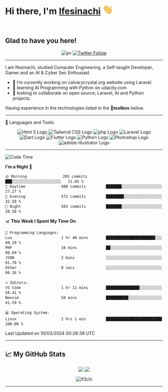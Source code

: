 <h1 align="left">Hi there, I'm <a href="https://twitter.com/ifeabasi" target="_blank">Ifesinachi</a> <img
src="https://github.com/if3chi/if3chi/raw/main/img/Hi.gif" height="32" /></h1>
<br />


<h2>Glad to have you here!</h2> 

<div align="center">

![pv](https://pageview.vercel.app/?github_user=if3chi)
[![Twitter Follow](https://img.shields.io/twitter/follow/ifeabasi?label=Follow%20me%20on%20Twitter&style=social)](https://twitter.com/intent/follow?screen_name=ifeabasi)
<!-- ![GitHub last commit](https://img.shields.io/github/last-commit/if3chi/if3chi) -->

</div>

---


<!--
**if3chi/if3chi** is a ✨ _special_ ✨ repository because its `README.md` (this file) appears on your GitHub profile.

Here are some ideas to get you started:

- 🔭 I’m currently working on ...
- 🌱 I’m currently learning ...
- 👯 I’m looking to collaborate on ...
- 🤔 I’m looking for help with ...
- 💬 Ask me about ...
- 📫 How to reach me: ...
- 😄 Pronouns: ...
- ⚡ Fun fact: ...
-->

I am Ifesinachi, studied Computer Engineering, a Self-taught Developer, Gamer and an AI & Cyber Sec Enthusiast.

- 🔭 I’m currently working on calvarycrystal.org website using Laravel.
- 🌱 learning AI Programming with Python on udacity.com
- 🤝 looking to collaborate on open source, Laravel, AI and Python projects.
 
Having experience in the technologies listed in the 🧰**toolbox** below.

---

🧰 Languages and Tools:

<div align="center">
    <img src="https://cdn.worldvectorlogo.com/logos/html5-2.svg" alt="Html 5 Logo" width="50" height="50"/> 
    <img src="https://cdn.worldvectorlogo.com/logos/tailwind-css-2.svg" alt="Tailwind CSS Logo" width="50" height="50"/>
    <img src="https://cdn.worldvectorlogo.com/logos/php-1.svg" alt="php Logo" width="50" height="50"/>
    <img src="https://cdn.worldvectorlogo.com/logos/laravel-2.svg" alt="Laravel Logo" width="50" height="50"/>
    <img src="https://cdn.worldvectorlogo.com/logos/dart.svg" alt="Dart Logo" width="50" height="50"/>
    <img src="https://cdn.worldvectorlogo.com/logos/flutter-logo.svg" alt="Flutter Logo" width="50" height="50"/> 
    <img src="https://cdn.worldvectorlogo.com/logos/python-5.svg" alt="Python Logo" width="50" height="50"/>
    <img src="https://cdn.worldvectorlogo.com/logos/photoshop-cc-7.svg" alt="Photoshop Logo" width="50" height="50"/>
    <img src="https://cdn.worldvectorlogo.com/logos/adobe-illustrator-cc-2019.svg" alt="adobe-illustrator Logo" width="50" height="50"/>
</div>

---
<!--START_SECTION:waka-->
![Code Time](http://img.shields.io/badge/Code%20Time-1%2C229%20hrs%2022%20mins-blue)

**I'm a Night 🦉** 

```text
🌞 Morning                205 commits         ███░░░░░░░░░░░░░░░░░░░░░░   11.65 % 
🌆 Daytime                480 commits         ███████░░░░░░░░░░░░░░░░░░   27.27 % 
🌃 Evening                572 commits         ████████░░░░░░░░░░░░░░░░░   32.50 % 
🌙 Night                  503 commits         ███████░░░░░░░░░░░░░░░░░░   28.58 % 
```


📊 **This Week I Spent My Time On** 

```text
💬 Programming Languages: 
Lua                      1 hr 48 mins        ██████████████████████░░░   89.29 % 
PHP                      10 mins             ██░░░░░░░░░░░░░░░░░░░░░░░   08.69 % 
JSON                     2 mins              ░░░░░░░░░░░░░░░░░░░░░░░░░   01.76 % 
Other                    0 secs              ░░░░░░░░░░░░░░░░░░░░░░░░░   00.26 % 

🔥 Editors: 
VS Code                  1 hr 11 mins        ███████████████░░░░░░░░░░   58.41 % 
Neovim                   50 mins             ██████████░░░░░░░░░░░░░░░   41.59 % 

💻 Operating System: 
Linux                    2 hrs 1 min         █████████████████████████   100.00 % 
```


 Last Updated on 10/03/2024 00:28:38 UTC
<!--END_SECTION:waka-->

---

## &#x1f4c8; My GitHub Stats

<div align="center">
    <img align="center" src="https://github-readme-stats.vercel.app/api?username=if3chi&theme=radical&icon_color=d03e7c&show_icons=true0&hide=issues" />
    <img align="center" width="250" src="https://github-readme-stats.vercel.app/api/top-langs/?username=if3chi&hide=html,kotlin&theme=radical&show_owner=true&layout=default" />
    <p><img align="center" src="https://github-readme-streak-stats.herokuapp.com/?user=if3chi&theme=radical" alt="if3chi" /></p>
</div>

---